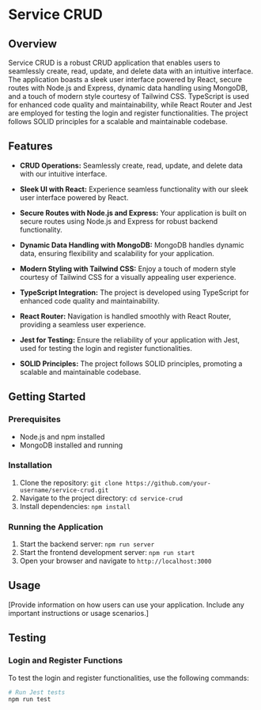 # Service CRUD

## Overview

Service CRUD is a robust CRUD application that enables users to seamlessly create, read, update, and delete data with an intuitive interface. The application boasts a sleek user interface powered by React, secure routes with Node.js and Express, dynamic data handling using MongoDB, and a touch of modern style courtesy of Tailwind CSS. TypeScript is used for enhanced code quality and maintainability, while React Router and Jest are employed for testing the login and register functionalities. The project follows SOLID principles for a scalable and maintainable codebase.

## Features

- **CRUD Operations:** Seamlessly create, read, update, and delete data with our intuitive interface.
- **Sleek UI with React:** Experience seamless functionality with our sleek user interface powered by React.

- **Secure Routes with Node.js and Express:** Your application is built on secure routes using Node.js and Express for robust backend functionality.

- **Dynamic Data Handling with MongoDB:** MongoDB handles dynamic data, ensuring flexibility and scalability for your application.

- **Modern Styling with Tailwind CSS:** Enjoy a touch of modern style courtesy of Tailwind CSS for a visually appealing user experience.

- **TypeScript Integration:** The project is developed using TypeScript for enhanced code quality and maintainability.

- **React Router:** Navigation is handled smoothly with React Router, providing a seamless user experience.

- **Jest for Testing:** Ensure the reliability of your application with Jest, used for testing the login and register functionalities.

- **SOLID Principles:** The project follows SOLID principles, promoting a scalable and maintainable codebase.

## Getting Started

### Prerequisites

- Node.js and npm installed
- MongoDB installed and running

### Installation

1. Clone the repository: `git clone https://github.com/your-username/service-crud.git`
2. Navigate to the project directory: `cd service-crud`
3. Install dependencies: `npm install`

### Running the Application

1. Start the backend server: `npm run server`
2. Start the frontend development server: `npm run start`
3. Open your browser and navigate to `http://localhost:3000`

## Usage

[Provide information on how users can use your application. Include any important instructions or usage scenarios.]

## Testing

### Login and Register Functions

To test the login and register functionalities, use the following commands:

```bash
# Run Jest tests
npm run test
```
